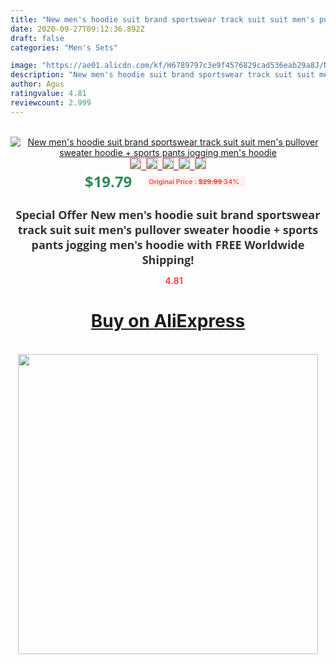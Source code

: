 ```yaml
---
title: "New men's hoodie suit brand sportswear track suit suit men's pullover sweater hoodie + sports pants jogging men's hoodie"
date: 2020-09-27T09:12:36.892Z
draft: false
categories: "Men's Sets"

image: "https://ae01.alicdn.com/kf/H6789797c3e9f4576829cad536eab29a8J/New-men-s-hoodie-suit-brand-sportswear-track-suit-suit-men-s-pullover-sweater-hoodie-sports.jpg"
description: "New men's hoodie suit brand sportswear track suit suit men's pullover sweater hoodie + sports pants jogging men's hoodie"
author: Agus
ratingvalue: 4.81
reviewcount: 2.999
---
```

<br>
<div style="text-align: center;">
<a href="https://s.click.aliexpress.com/e/_AgnRmN" target="_blank" rel="nofollow noopener noreferrer"><img alt="New men's hoodie suit brand sportswear track suit suit men's pullover sweater hoodie + sports pants jogging men's hoodie" class="magnifier-image" src="https://ae01.alicdn.com/kf/H6789797c3e9f4576829cad536eab29a8J/New-men-s-hoodie-suit-brand-sportswear-track-suit-suit-men-s-pullover-sweater-hoodie-sports.jpg_640x640.jpg">
<br>
<img style="border:1px solid salmon" src="https://ae01.alicdn.com/kf/H6789797c3e9f4576829cad536eab29a8J/New-men-s-hoodie-suit-brand-sportswear-track-suit-suit-men-s-pullover-sweater-hoodie-sports.jpg_120x120.jpg">&nbsp;&nbsp;<img style="border:1px solid salmon" src="https://ae01.alicdn.com/kf/He0b0a16c78c3416ead27a5075753efc2T/New-men-s-hoodie-suit-brand-sportswear-track-suit-suit-men-s-pullover-sweater-hoodie-sports.jpg_120x120.jpg">&nbsp;&nbsp;<img style="border:1px solid salmon" src="https://ae01.alicdn.com/kf/H5878d8e83bb8428591b1fdfed2b09abbQ/New-men-s-hoodie-suit-brand-sportswear-track-suit-suit-men-s-pullover-sweater-hoodie-sports.jpg_120x120.jpg">&nbsp;&nbsp;<img style="border:1px solid salmon" src="https://ae01.alicdn.com/kf/H540e91d54abf47438a07efca27ab91fcC/New-men-s-hoodie-suit-brand-sportswear-track-suit-suit-men-s-pullover-sweater-hoodie-sports.jpg_120x120.jpg">&nbsp;&nbsp;<img style="border:1px solid salmon" src="https://ae01.alicdn.com/kf/Hbaa76d074ac24ebd842d081ec04b14b68/New-men-s-hoodie-suit-brand-sportswear-track-suit-suit-men-s-pullover-sweater-hoodie-sports.jpg_120x120.jpg"></a></div><br0>
<div style="text-align: center;"><span style="background-color: white; border: 0px; box-sizing: border-box; color: seagreen; display: inline-block; font-family: &quot;open sans&quot; , &quot;arial&quot; , &quot;helvetica&quot; , sans-serif , &quot;heiti&quot;; font-size: 24px; font-stretch: inherit; font-weight: 700; line-height: inherit; margin: 0px 10px 0px 0px; padding: 0px; vertical-align: middle;">$19.79 </span>
<span style="background: rgb(255 , 241 , 241); border-radius: 3px; border: 0px; box-sizing: border-box; color: #ff4747; display: inline-block; font-family: inherit; font-size: 12px; font-stretch: inherit; font-style: inherit; font-variant: inherit; font-weight: 600; line-height: inherit; margin: 0px; padding: 2px 5px; transform: scale(0.9); vertical-align: middle;">Original Price : <b style="text-decoration: line-through;">$29.99 </b> 34%&nbsp;&nbsp;</span></div>
<h1 style="color: #333333; display: inline-block; font-family: &quot;open sans&quot; , &quot;arial&quot; , &quot;helvetica&quot; , sans-serif , &quot;heiti&quot;; font-size: 18px; font-stretch: inherit; font-weight: 700; text-align: center;">Special Offer New men's hoodie suit brand sportswear track suit suit men's pullover sweater hoodie + sports pants jogging men's hoodie with FREE Worldwide Shipping!</h1>
<div style="color: #ff4747; text-align: center;">
<img src="https://4.bp.blogspot.com/-M0ZcTcb-5uY/XleCXlxnR4I/AAAAAAAAAEc/OrjgMkXV1oMQFaCRZj5HQwOCBcu3w1FegCPcBGAYYCw/s1600/star.png" style="height: 15px;">&nbsp;<b>4.81</b></div>
<div class="button_cont" align="center"><a class="buynow_a" href="https://s.click.aliexpress.com/e/_AgnRmN" target="_blank" rel="nofollow noopener noreferrer"><H1>Buy on AliExpress</H1></a></div><br>
<div class="separator" style="clear: both; text-align: center;">
<img src="https://lh3.googleusercontent.com/-pTy5HemUv9M/XlePHvY0dAI/AAAAAAAAAE4/0nX5iRUoIWY8eMW9Dpxeirr157OZliDIgCLcBGAsYHQ/s1600/badge.gif" width="480">
</div>
